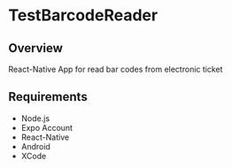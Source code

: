 # TestBarcodeReader

## Overview 
React-Native App for read bar codes from electronic ticket

## Requirements

* Node.js
* Expo Account
* React-Native
* Android
* XCode
